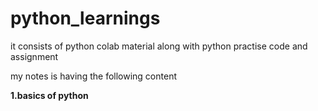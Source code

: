 # python_learnings
it consists of python colab material along with python practise code and assignment

my notes is having the following content

**1.basics of python**
